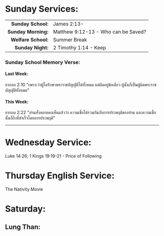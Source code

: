 # Sunday Services:

| | |
| --:|:-- |
| **Sunday School:**  |	James 2:13-
| **Sunday Morning:** |	Matthew 9:12-13 - Who can be Saved?
| **Welfare School:** |	Summer Break
| **Sunday Night:**   | 2 Timothy 1:14 - Keep

### Sunday School Memory Verse:
#### Last Week: 
ยากอบ 2:10 "เพราะว่าผู้ใดรักษาพระราชบัญญัติได้ทั้งหมด แต่ผิดอยู่ข้อเดียว ผู้นั้นก็เป็นผู้ผิดพระราชบัญญัติทั้งหมด"

#### This Week:
ยากอบ 2:22 "ท่านทั้งหลายคงเห็นแล้วว่า ความเชื่อได้รวมกันกับการประพฤติของท่าน และความเชื่อนั้นก็ถึงที่สำเร็จโดยการประพฤติ"

---
# Wednesday Service:
Luke 14:26; 1 Kings 19:19-21 - Price of Following

# Thursday English Service:
The Nativity Movie

# Saturday:

## Lung Than: